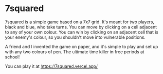 # 7squared
7squared is a simple game based on a 7x7 grid. It's meant for two players, black and blue, who take turns. You can move by clicking on a cell adjacent to any of your own colour. You can win by clicking on an adjacent cell that is your enemy's colour, so you shouldn't move into vulnerable positions.

A friend and I invented the game on paper, and it's simple to play and set up with any two colours of pen. The ultimate time killer in free periods at school!

You can play it at https://7squared.vercel.app/